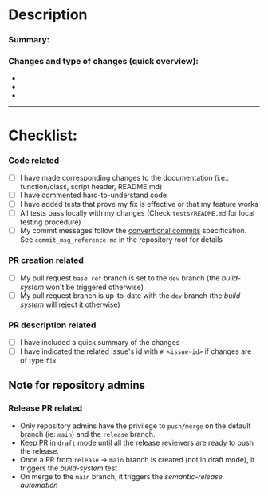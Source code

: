 # Description
### Summary:






### Changes and type of changes (quick overview):

- 
- 
- 


---

# Checklist:

### Code related
- [ ] I have made corresponding changes to the documentation (i.e.: function/class, script header, README.md)
- [ ] I have commented hard-to-understand code 
- [ ] I have added tests that prove my fix is effective or that my feature works
- [ ] All tests pass locally with my changes (Check `tests/README.md` for local testing procedure) 
- [ ] My commit messages follow the [conventional commits](https://www.conventionalcommits.org) specification. See `commit_msg_reference.md` in the repository root for details

### PR creation related 
- [ ] My pull request `base ref` branch is set to the `dev` branch (the _build-system_ won't be triggered otherwise) 
- [ ] My pull request branch is up-to-date with the `dev` branch (the _build-system_ will reject it otherwise)

### PR description related 
- [ ] I have included a quick summary of the changes
- [ ] I have indicated the related issue's id with `# <issue-id>` if changes are of type `fix`

 ## Note for repository admins
 ### Release PR related
- Only repository admins have the privilege to `push/merge` on the default branch (ie: `main`) and the `release` branch.
- Keep PR in `draft` mode until all the release reviewers are ready to push the release. 
- Once a PR from `release` -> `main` branch is created (not in draft mode), it triggers the _build-system_ test
- On merge to the `main` branch, it triggers the _semantic-release automation_
